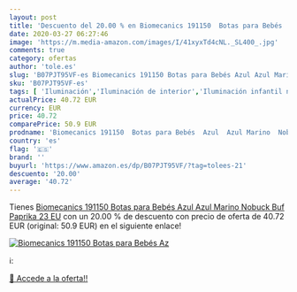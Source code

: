 ```yaml
---
layout: post
title: 'Descuento del 20.00 % en Biomecanics 191150  Botas para Bebés  Az'
date: 2020-03-27 06:27:46
image: 'https://m.media-amazon.com/images/I/41xyxTd4cNL._SL400_.jpg'
comments: true
category: ofertas
author: 'tole.es'
slug: 'B07PJT95VF-es Biomecanics 191150 Botas para Bebés Azul Azul Marino...'
sku: 'B07PJT95VF-es'
tags: [ 'Iluminación','Iluminación de interior','Iluminación infantil nocturna','Lámparas e iluminación infantil','bebés', ]
actualPrice: 40.72 EUR
currency: EUR
price: 40.72
comparePrice: 50.9 EUR
prodname: 'Biomecanics 191150  Botas para Bebés  Azul  Azul Marino  Nobuck Buf  Paprika   23 EU'
country: 'es'
flag: '🇪🇸'
brand: ''
buyurl: 'https://www.amazon.es/dp/B07PJT95VF/?tag=tolees-21'
descuento: '20.00'
average: '40.72'
---
```


Tienes [Biomecanics 191150  Botas para Bebés  Azul  Azul Marino  Nobuck Buf  Paprika   23 EU](https://www.amazon.es/dp/B07PJT95VF/?tag=tolees-21) con un 20.00 % de descuento con precio de oferta de 40.72 EUR (original: 50.9 EUR) en el siguiente enlace!

[![Biomecanics 191150  Botas para Bebés  Az](https://m.media-amazon.com/images/I/41xyxTd4cNL._SL400_.jpg)](https://www.amazon.es/dp/B07PJT95VF/?tag=tolees-21)

ℹ️:


[🛒 Accede a la oferta!!](https://www.amazon.es/dp/B07PJT95VF/?tag=tolees-21)
